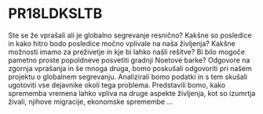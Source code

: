 # PR18LDKSLTB
Ste se že vprašali ali je globalno segrevanje resnično? Kakšne so posledice in kako hitro bodo posledice močno vplivale na naša življenja? Kakšne možnosti imamo za preživetje in kje bi lahko našli rešitve? Bi bilo mogoče pametno proste popoldneve posvetiti gradnji Noetove barke? Odgovore na zgornja vprašanja in še mnoga druga, bomo poskušali odgovoriti pri našem projektu o globalnem segrevanju. Analizirali bomo podatki in s tem skušali ugotoviti vse dejavnike okoli tega problema. Predstavili bomo, kako sprememba vremena lahko vpliva na druge aspekte življenja, kot so izumrtja živali, njihove migracije, ekonomske spremembe ... 
